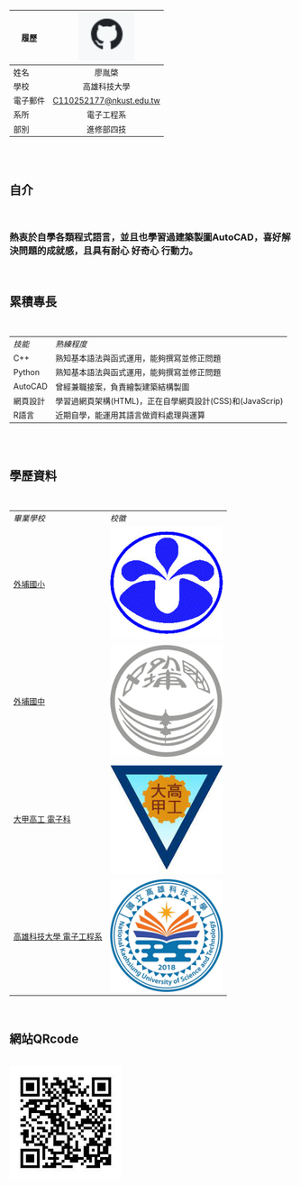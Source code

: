 |      履歷        |<img src="https://github.com/LiaiYC/class/blob/main/110.PNG" width=100/>|
| ---------------- |:-----------------------------:|
| 姓名             |廖胤棨                  |
| 學校             | 高雄科技大學                  |
| 電子郵件         | C110252177@nkust.edu.tw          |
| 系所             | 電子工程系                  |
| 部別             | 進修部四技                 |
<br/>
<br/>
<h2>自介</h2>
<br/>
<h3>熱衷於自學各類程式語言，並且也學習過建築製圖AutoCAD，喜好解決問題的成就感，且具有耐心 好奇心 行動力。</h3>
<br/>
<h2>累積專長</h2>
<br/>
<table>
  <tr>
      <td><i>技能</i></td>
      <td><i>熟練程度</i></td>
  </tr>
  <tr>
      <td>C++</td>
      <td>熟知基本語法與函式運用，能夠撰寫並修正問題</td>
  </tr>
  <tr>
      <td>Python</td>
      <td>熟知基本語法與函式運用，能夠撰寫並修正問題</td>
  </tr>
  <tr>
      <td>AutoCAD</td>
      <td>曾經兼職接案，負責繪製建築結構製圖</td>
  </tr>
  <tr>
      <td>網頁設計</td>
      <td>學習過網頁架構(HTML)，正在自學網頁設計(CSS)和(JavaScrip)</td>
  </tr>
  <tr>
      <td>R語言</td>
      <td>近期自學，能運用其語言做資料處理與運算</td>
  </tr>
</table>
<br/>
<br/>
<h2>學歷資料</h2>
<br/>
<table>
  <tr>
    <td><i>畢業學校</i></td>
    <td><i>校徽</i></td>
  </tr>
  <tr>
    <td><a href="https://wpes.tc.edu.tw">外埔國小</a></td>
    <td><img src="https://github.com/LiaiYC/class/blob/main/%E5%A4%96%E5%9F%94%E5%9C%8B%E5%B0%8F.jpeg" width=200/></td>
  </tr>
  <tr>
    <td><a href="https://wpjh.tc.edu.tw">外埔國中</a></td>
    <td><img src="https://github.com/LiaiYC/class/blob/main/%E5%A4%96%E5%9F%94%E5%9C%8B%E4%B8%AD.png" width=200/></td>
  </tr>
  <tr>
    <td><a href="https://tcvs.tc.edu.tw">大甲高工 電子科</a></td>
    <td><img src="https://github.com/LiaiYC/class/blob/main/%E8%87%BA%E4%B8%AD%E5%B8%82%E7%AB%8B%E5%A4%A7%E7%94%B2%E5%B7%A5%E6%A5%AD%E9%AB%98%E7%B4%9A%E4%B8%AD%E7%AD%89%E5%AD%B8%E6%A0%A1.jpeg" width=200/></td>
  </tr>
  <tr>
    <td><a href="https://www.nkust.edu.tw">高雄科技大學 電子工程系</a></td>
    <td><img src="https://github.com/LiaiYC/class/blob/main/unnamed.jpg" width=200/></td>
  </tr>
</table>
<br/>
<h2>網站QRcode</h2>
<br/>
<img src="https://github.com/LiaiYC/class/blob/main/3DLCAYWZDB.jpg" width=200/>

